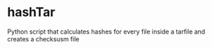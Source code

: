 # hashTar
Python script that calculates hashes for every file inside a tarfile and  creates a checksusm file
